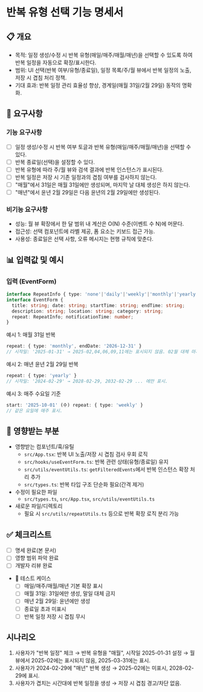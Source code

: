# 반복 유형 선택 기능 명세서

## 📋 개요
- 목적: 일정 생성/수정 시 반복 유형(매일/매주/매월/매년)을 선택할 수 있도록 하여 반복 일정을 자동으로 확장/표시한다.
- 범위: UI 선택(반복 여부/유형/종료일), 일정 목록/주/월 뷰에서 반복 일정의 노출, 저장 시 겹침 처리 정책.
- 기대 효과: 반복 일정 관리 효율성 향상, 경계일(매월 31일/2월 29일) 동작의 명확화.

## 🎯 요구사항
### 기능 요구사항
- [ ] 일정 생성/수정 시 반복 여부 토글과 반복 유형(매일/매주/매월/매년)을 선택할 수 있다.
- [ ] 반복 종료일(선택)을 설정할 수 있다.
- [ ] 반복 유형에 따라 주/월 뷰와 검색 결과에 반복 인스턴스가 표시된다.
- [ ] 반복 일정은 저장 시 기존 일정과의 겹침 여부를 검사하지 않는다.
- [ ] "매월"에서 31일은 매월 31일에만 생성되며, 마지막 날 대체 생성은 하지 않는다.
- [ ] "매년"에서 윤년 2월 29일은 다음 윤년의 2월 29일에만 생성된다.

### 비기능 요구사항
- 성능: 월 뷰 확장에서 한 달 범위 내 계산은 O(N) 수준(이벤트 수 N)에 머문다.
- 접근성: 선택 컴포넌트에 라벨 제공, 폼 요소는 키보드 접근 가능.
- 사용성: 종료일은 선택 사항, 오류 메시지는 현행 규칙에 맞춘다.

## 📊 입력값 및 예시
### 입력 (EventForm)
```typescript
interface RepeatInfo { type: 'none'|'daily'|'weekly'|'monthly'|'yearly'; endDate?: string }
interface EventForm {
  title: string; date: string; startTime: string; endTime: string;
  description: string; location: string; category: string;
  repeat: RepeatInfo; notificationTime: number;
}
```

예시 1: 매월 31일 반복
```typescript
repeat: { type: 'monthly', endDate: '2026-12-31' }
// 시작일: '2025-01-31' → 2025-02,04,06,09,11에는 표시되지 않음. 02월 대체 마지막 날 생성 금지.
```

예시 2: 매년 윤년 2월 29일 반복
```typescript
repeat: { type: 'yearly' }
// 시작일: '2024-02-29' → 2028-02-29, 2032-02-29 ... 에만 표시.
```

예시 3: 매주 수요일 기준
```typescript
start: '2025-10-01' (수) repeat: { type: 'weekly' }
// 같은 요일에 매주 표시.
```

## 🔗 영향받는 부분
- 영향받는 컴포넌트/훅/유틸
  - `src/App.tsx`: 반복 UI 노출/저장 시 겹침 검사 우회 로직
  - `src/hooks/useEventForm.ts`: 반복 관련 상태(유형/종료일) 유지
  - `src/utils/eventUtils.ts`: `getFilteredEvents`에서 반복 인스턴스 확장 처리 추가
  - `src/types.ts`: 반복 타입 구조 단순화 필요(간격 제거)
- 수정이 필요한 파일
  - `src/types.ts`, `src/App.tsx`, `src/utils/eventUtils.ts`
- 새로운 파일/디렉토리
  - 필요 시 `src/utils/repeatUtils.ts` 등으로 반복 확장 로직 분리 가능

## ✅ 체크리스트
- [ ] 명세 완료(본 문서)
- [ ] 영향 범위 파악 완료
- [ ] 개발자 리뷰 완료
- 🧪 테스트 케이스
  - [ ] 매일/매주/매월/매년 기본 확장 표시
  - [ ] 매월 31일: 31일에만 생성, 말일 대체 금지
  - [ ] 매년 2월 29일: 윤년에만 생성
  - [ ] 종료일 초과 미표시
  - [ ] 반복 일정 저장 시 겹침 무시

## 시나리오
1) 사용자가 "반복 일정" 체크 → 반복 유형을 "매월", 시작일 2025-01-31 설정 → 월 뷰에서 2025-02에는 표시되지 않음, 2025-03-31에는 표시.
2) 사용자가 2024-02-29에 "매년" 반복 생성 → 2025-02에는 미표시, 2028-02-29에 표시.
3) 사용자가 겹치는 시간대에 반복 일정을 생성 → 저장 시 겹침 경고/차단 없음.
